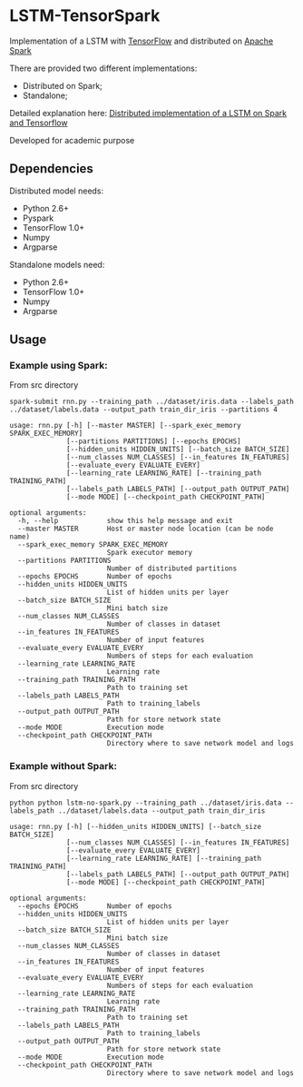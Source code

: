 # LSTM-TensorSpark

Implementation of a LSTM with [TensorFlow](https://www.tensorflow.org/) and distributed on [Apache Spark](http://spark.apache.org/) 

There are provided two different implementations:

- Distributed on Spark;
- Standalone;

Detailed explanation here: [Distributed implementation of a LSTM on Spark and Tensorflow](http://www.slideshare.net/emanueldinardo/distributed-implementation-of-a-lstm-on-spark-and-tensorflow-69787635)

Developed for academic purpose


## Dependencies

Distributed model needs:
- Python 2.6+
- Pyspark
- TensorFlow 1.0+
- Numpy
- Argparse

Standalone models need:
- Python 2.6+
- TensorFlow 1.0+
- Numpy
- Argparse


## Usage

### Example using Spark: 

From src directory

```
spark-submit rnn.py --training_path ../dataset/iris.data --labels_path ../dataset/labels.data --output_path train_dir_iris --partitions 4
```

```
usage: rnn.py [-h] [--master MASTER] [--spark_exec_memory SPARK_EXEC_MEMORY]
              [--partitions PARTITIONS] [--epochs EPOCHS]
              [--hidden_units HIDDEN_UNITS] [--batch_size BATCH_SIZE]
              [--num_classes NUM_CLASSES] [--in_features IN_FEATURES]
              [--evaluate_every EVALUATE_EVERY]
              [--learning_rate LEARNING_RATE] [--training_path TRAINING_PATH]
              [--labels_path LABELS_PATH] [--output_path OUTPUT_PATH]
              [--mode MODE] [--checkpoint_path CHECKPOINT_PATH]
```

```
optional arguments:
  -h, --help            show this help message and exit
  --master MASTER       Host or master node location (can be node name)
  --spark_exec_memory SPARK_EXEC_MEMORY
                        Spark executor memory
  --partitions PARTITIONS
                        Number of distributed partitions
  --epochs EPOCHS       Number of epochs
  --hidden_units HIDDEN_UNITS
                        List of hidden units per layer
  --batch_size BATCH_SIZE
                        Mini batch size
  --num_classes NUM_CLASSES
                        Number of classes in dataset
  --in_features IN_FEATURES
                        Number of input features
  --evaluate_every EVALUATE_EVERY
                        Numbers of steps for each evaluation
  --learning_rate LEARNING_RATE
                        Learning rate
  --training_path TRAINING_PATH
                        Path to training set
  --labels_path LABELS_PATH
                        Path to training_labels
  --output_path OUTPUT_PATH
                        Path for store network state
  --mode MODE           Execution mode
  --checkpoint_path CHECKPOINT_PATH
                        Directory where to save network model and logs
```

### Example without Spark:

From src directory

```
python python lstm-no-spark.py --training_path ../dataset/iris.data --labels_path ../dataset/labels.data --output_path train_dir_iris

```

```
usage: rnn.py [-h] [--hidden_units HIDDEN_UNITS] [--batch_size BATCH_SIZE]
              [--num_classes NUM_CLASSES] [--in_features IN_FEATURES]
              [--evaluate_every EVALUATE_EVERY]
              [--learning_rate LEARNING_RATE] [--training_path TRAINING_PATH]
              [--labels_path LABELS_PATH] [--output_path OUTPUT_PATH]
              [--mode MODE] [--checkpoint_path CHECKPOINT_PATH]
```

```
optional arguments:
  --epochs EPOCHS       Number of epochs
  --hidden_units HIDDEN_UNITS
                        List of hidden units per layer
  --batch_size BATCH_SIZE
                        Mini batch size
  --num_classes NUM_CLASSES
                        Number of classes in dataset
  --in_features IN_FEATURES
                        Number of input features
  --evaluate_every EVALUATE_EVERY
                        Numbers of steps for each evaluation
  --learning_rate LEARNING_RATE
                        Learning rate
  --training_path TRAINING_PATH
                        Path to training set
  --labels_path LABELS_PATH
                        Path to training_labels
  --output_path OUTPUT_PATH
                        Path for store network state
  --mode MODE           Execution mode
  --checkpoint_path CHECKPOINT_PATH
                        Directory where to save network model and logs
```
